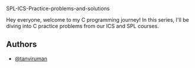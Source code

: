 


SPL-ICS-Practice-problems-and-solutions

Hey everyone, welcome to my C programming journey! In this series, I'll be diving into C practice problems from our ICS and SPL courses.
## Authors

- [@tanviruman](https://www.github.com/tanviruman)

